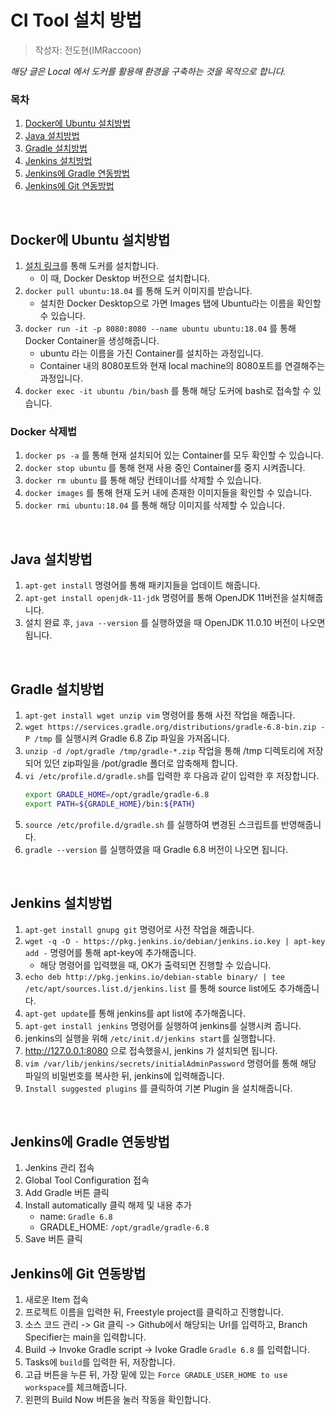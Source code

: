 # CI Tool 설치 방법

> 작성자: 전도현(IMRaccoon)

_해당 글은 Local 에서 도커를 활용해 환경을 구축하는 것을 목적으로 합니다._

### 목차

1. [Docker에 Ubuntu 설치방법](#Docker에-Ubuntu-설치방법)
2. [Java 설치방법](#Java-설치방법)
3. [Gradle 설치방법](#Gradle-설치방법)
4. [Jenkins 설치방법](#Jenkins-설치방법)
5. [Jenkins에 Gradle 연동방법](#Jenkins에-Gradle-연동방법)
6. [Jenkins에 Git 연동방법](#Jenkins에-Git-연동방법)

<br />

## Docker에 Ubuntu 설치방법

1. [설치 링크](https://www.docker.com/get-started)를 통해 도커를 설치합니다.
   - 이 때, Docker Desktop 버전으로 설치합니다.
2. `docker pull ubuntu:18.04` 를 통해 도커 이미지를 받습니다.
   - 설치한 Docker Desktop으로 가면 Images 탭에 Ubuntu라는 이름을 확인할 수 있습니다.
3. `docker run -it -p 8080:8080 --name ubuntu ubuntu:18.04` 를 통해 Docker Container을 생성해줍니다.
   - ubuntu 라는 이름을 가진 Container를 설치하는 과정입니다.
   - Container 내의 8080포트와 현재 local machine의 8080포트를 연결해주는 과정입니다.
4. `docker exec -it ubuntu /bin/bash` 를 통해 해당 도커에 bash로 접속할 수 있습니다.

### Docker 삭제법

1. `docker ps -a` 를 통해 현재 설치되어 있는 Container를 모두 확인할 수 있습니다.
2. `docker stop ubuntu` 를 통해 현재 사용 중인 Container를 중지 시켜줍니다.
3. `docker rm ubuntu` 를 통해 해당 컨테이너를 삭제할 수 있습니다.
4. `docker images` 를 통해 현재 도커 내에 존재한 이미지들을 확인할 수 있습니다.
5. `docker rmi ubuntu:18.04` 를 통해 해당 이미지를 삭제할 수 있습니다.

<br />

## Java 설치방법

1. `apt-get install` 명령어를 통해 패키지들을 업데이트 해줍니다.
2. `apt-get install openjdk-11-jdk` 명령어를 통해 OpenJDK 11버전을 설치해줍니다.
3. 설치 완료 후, `java --version` 를 실행하였을 때 OpenJDK 11.0.10 버전이 나오면 됩니다.

<br />

## Gradle 설치방법

1. `apt-get install wget unzip vim` 명령어를 통해 사전 작업을 해줍니다.
2. `wget https://services.gradle.org/distributions/gradle-6.8-bin.zip -P /tmp` 를 실행시켜 Gradle 6.8 Zip 파일을 가져옵니다.
3. `unzip -d /opt/gradle /tmp/gradle-*.zip` 작업을 통해 /tmp 디렉토리에 저장되어 있던 zip파일을 /pot/gradle 폴더로 압축해제 합니다.
4. `vi /etc/profile.d/gradle.sh`를 입력한 후 다음과 같이 입력한 후 저장합니다.
   ```bash
   export GRADLE_HOME=/opt/gradle/gradle-6.8
   export PATH=${GRADLE_HOME}/bin:${PATH}
   ```
5. `source /etc/profile.d/gradle.sh` 를 실행하여 변경된 스크립트를 반영해줍니다.
6. `gradle --version` 를 실행하였을 때 Gradle 6.8 버전이 나오면 됩니다.

<br />

## Jenkins 설치방법

1. `apt-get install gnupg git` 명령어로 사전 작업을 해줍니다.
2. `wget -q -O - https://pkg.jenkins.io/debian/jenkins.io.key | apt-key add -` 명령어를 통해 apt-key에 추가해줍니다.
   - 해당 명령어를 입력했을 때, OK가 출력되면 진행할 수 있습니다.
3. `echo deb http://pkg.jenkins.io/debian-stable binary/ | tee /etc/apt/sources.list.d/jenkins.list` 를 통해 source list에도 추가해줍니다.
4. `apt-get update`를 통해 jenkins를 apt list에 추가해줍니다.
5. `apt-get install jenkins` 명령어를 실행하여 jenkins를 실행시켜 줍니다.
6. jenkins의 실행을 위해 `/etc/init.d/jenkins start`를 실행합니다.
7. http://127.0.0.1:8080 으로 접속했을시, jenkins 가 설치되면 됩니다.
8. `vim /var/lib/jenkins/secrets/initialAdminPassword` 명령어를 통해 해당 파일의 비밀번호를 복사한 뒤, jenkins에 입력해줍니다.
9. `Install suggested plugins` 를 클릭하여 기본 Plugin 을 설치해줍니다.

<br />

## Jenkins에 Gradle 연동방법

1. Jenkins 관리 접속
2. Global Tool Configuration 접속
3. Add Gradle 버튼 클릭
4. Install automatically 클릭 해제 및 내용 추가
   - name: `Gradle 6.8`
   - GRADLE_HOME: `/opt/gradle/gradle-6.8`
5. Save 버튼 클릭

## Jenkins에 Git 연동방법

1. 새로운 Item 접속
2. 프로젝트 이름을 입력한 뒤, Freestyle project를 클릭하고 진행합니다.
3. 소스 코드 관리 -> Git 클릭 -> Github에서 해당되는 Url를 입력하고, Branch Specifier는 main을 입력합니다.
4. Build -> Invoke Gradle script -> Ivoke Gradle `Gradle 6.8` 를 입력합니다.
5. Tasks에 `build`를 입력한 뒤, 저장합니다.
6. 고급 버튼을 누른 뒤, 가장 밑에 있는 `Force GRADLE_USER_HOME to use workspace`를 체크해줍니다.
7. 왼편의 Build Now 버튼을 눌러 작동을 확인합니다.
